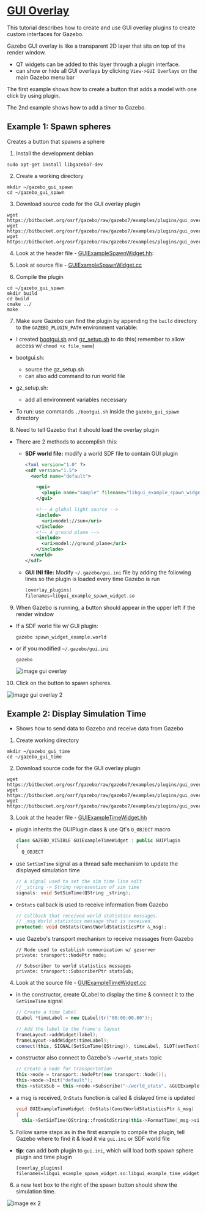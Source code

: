 # [GUI Overlay][1]

This tutorial describes how to create and use GUI overlay plugins to create custom interfaces for Gazebo.

Gazebo GUI overlay is like a transparent 2D layer that sits on top of the render window.

- QT widgets can be added to this layer through a plugin interface. 
- can show or hide all GUI overlays by clicking `View->GUI Overlays` on the main Gazebo menu bar

The first example shows how to create a button that adds a model with one click by using plugin.

The 2nd example shows how to add a timer to Gazebo.

## Example 1: Spawn spheres

Creates a button that spawns a sphere 

1. Install the development debian
  
  ```
  sudo apt-get install libgazebo7-dev
  ```

2. Create a working directory
  
  ```
  mkdir ~/gazebo_gui_spawn
  cd ~/gazebo_gui_spawn
  ```

3. Download source code for the GUI overlay plugin

  ```
  wget https://bitbucket.org/osrf/gazebo/raw/gazebo7/examples/plugins/gui_overlay_plugin_spawn/GUIExampleSpawnWidget.hh
  wget https://bitbucket.org/osrf/gazebo/raw/gazebo7/examples/plugins/gui_overlay_plugin_spawn/GUIExampleSpawnWidget.cc
  wget https://bitbucket.org/osrf/gazebo/raw/gazebo7/examples/plugins/gui_overlay_plugin_spawn/CMakeLists.txt
  ```

4. Look at the header file - [GUIExampleSpawnWidget.hh][2]: 

5. Look at source file - [GUIExampleSpawnWidget.cc][3]

6. Compile the plugin
  
  ```
  cd ~/gazebo_gui_spawn
  mkdir build
  cd build
  cmake ../
  make
  ```
  
7. Make sure Gazebo can find the plugin by appending the `build` directory to the `GAZEBO_PLUGIN_PATH` environment variable:
  - I created [bootgui.sh][10] and [gz_setup.sh][11] to do this( remember to allow access w/ `chmod +x file_name`) 
  
  - bootgui.sh: 
    - source the gz_setup.sh
    - can also add command to run world file
    
  - gz_setup.sh: 
      - add all environment variables necessary
  
  - To run: use commands `./bootgui.sh` inside the `gazebo_gui_spawn` directory
    
8. Need to tell Gazebo that it should load the overlay plugin
  - There are 2 methods to accomplish this:
    - **SDF world file:** modify a world SDF file to contain GUI plugin
      
      ```xml
      <?xml version="1.0" ?>
      <sdf version="1.5">
        <world name="default">

          <gui>
            <plugin name="sample" filename="libgui_example_spawn_widget.so"/>
          </gui>

          <!-- A global light source -->
          <include>
            <uri>model://sun</uri>
          </include>
          <!-- A ground plane -->
          <include>
            <uri>model://ground_plane</uri>
          </include>
        </world>
      </sdf>
      ```
      
    - **GUI INI file:** Modify `~/.gazebo/gui.ini` file by adding the following lines so the plugin is loaded every time Gazebo is run
      
      ```c++
      [overlay_plugins]
      filenames=libgui_example_spawn_widget.so
      ```

9. When Gazebo is running, a button should appear in the upper left if the render window
  - If a SDF world file w/ GUI plugin:
    
    ```
    gazebo spawn_widget_example.world
    ```
    
  - or if you modified `~/.gazebo/gui.ini`
    
    ```
    gazebo
    ```
    
    ![image gui overlay][4]

10. Click on the button to spawn spheres.

  ![image gui overlay 2][5]

## Example 2: Display Simulation Time

- Shows how to send data to Gazebo and receive data from Gazebo

1. Create working directory
  
  ```
  mkdir ~/gazebo_gui_time
  cd ~/gazebo_gui_time
  ```

2. Download source code for the GUI overlay plugin
  
  ```
  wget https://bitbucket.org/osrf/gazebo/raw/gazebo7/examples/plugins/gui_overlay_plugin_time/GUIExampleTimeWidget.hh
  wget https://bitbucket.org/osrf/gazebo/raw/gazebo7/examples/plugins/gui_overlay_plugin_time/GUIExampleTimeWidget.cc
  wget https://bitbucket.org/osrf/gazebo/raw/gazebo7/examples/plugins/gui_overlay_plugin_time/CMakeLists.txt
  ```

3. Look at the header file - [GUIExampleTimeWidget.hh][6]
  - plugin inherits the GUIPlugin class & use Qt's `Q_OBJECT` macro
    
    ```c++
    class GAZEBO_VISIBLE GUIExampleTimeWidget : public GUIPlugin
    {
      Q_OBJECT
    ```
  
  - use `SetSimTime` signal as a thread safe mechanism to update the displayed simulation time
    
    ```c++
    // A signal used to set the sim time line edit
    // _string -> String represention of sim time
    signals: void SetSimTime(QString _string);
    ```
    
  - `OnStats` callback is used to receive information from Gazebo
  
    ```c++
    // Callback that received world statistics messages.
    // _msg World statistics message that is received.
    protected: void OnStats(ConstWorldStatisticsPtr &_msg);
    ```
  
  - use Gazebo's transport mechanism to receive messages from Gazebo
    
    ```
    // Node used to establish communication w/ gzserver
    private: transport::NodePtr node;
    
    // Subscriber to world statistics messages
    private: transport::SubscriberPtr statsSub;
    ```

4. Look at the source file - [GUIExampleTimeWidget.cc][7]
  - in the constructor, create QLabel to display the time & connect it to the `SetSimeTime` signal
    
    ```c++
    // Create a time label
    QLabel *timeLabel = new QLabel(tr("00:00:00.00"));

    // Add the label to the frame's layout
    frameLayout->addWidget(label);
    frameLayout->addWidget(timeLabel);
    connect(this, SIGNAL(SetSimTime(QString)), timeLabel, SLOT(setText(QString)), Qt::QueuedConnection);
    ```
  
  - constructor also connect to Gazebo's `~/world_stats` topic
    
    ```c++
    // Create a node for transportation
    this->node = transport::NodePtr(new transport::Node());
    this->node->Init("default");
    this->statsSub = this->node->Subscribe("~/world_stats", &GUIExampleTimeWidget::OnStats, this);
    ```
    
  - a msg is received, `OnStats` function is called & dislayed time is updated
    
    ```c++
    void GUIExampleTimeWidget::OnStats(ConstWorldStatisticsPtr &_msg)
    {
      this->SetSimTime(QString::fromStdString(this->FormatTime(_msg->sim_time())));
    ```

5. Follow same steps as in the first example to compile the plugin, tell Gazebo where to find it & load it via `gui.ini` or SDF world file
  - **tip**: can add both plugin to `gui.ini`, which will load both spawn sphere plugin and time plugin 
    
    ```
    [overlay_plugins]
    filenames=libgui_example_spawn_widget.so:libgui_example_time_widget.so
    ```

6. a new text box to the right of the spawn button should show the simulation time.
  
  ![image ex 2][8]

[1]: http://gazebosim.org/tutorials?tut=gui_overlay&cat=user_input
[2]: ../gazebo_gui_spawn/GUIExampleSpawnWidget.hh
[3]: ../gazebo_gui_spawn/GUIExampleSpawnWidget.cc
[4]: https://bitbucket.org/osrf/gazebo_tutorials/raw/default/gui_overlay/files/spawn_button.png
[5]: https://bitbucket.org/osrf/gazebo_tutorials/raw/default/gui_overlay/files/spawn_sphere.png
[6]: ../gazebo_gui_time/GUIExampleTimeWidget.hh
[7]: ../gazebo_gui_time/GUIExampleTimeWidget.cc
[8]: https://bitbucket.org/osrf/gazebo_tutorials/raw/default/gui_overlay/files/time.png
[9]: ../gazebo_categories/user_input.md
[10]: ../gazebo_gui_spawn/bootgui.sh
[11]: ../gazebo_gui_spawn/gz_setup.sh
